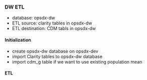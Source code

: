 ### DW ETL
 - database: opsdx-dw
 - ETL source: clarity tables in opsdx-dw
 - ETL destination: CDM tabls in opsdx-dw

#### Initialization
 - create opsdx-dw database on opsdx-dev
 - import Clarity tables to opsdx-dw database
 - import cdm_g table if we want to use existing population mean

#### ETL